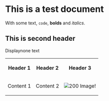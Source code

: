 # This is a test document

With some text, `code`, **bolds** and _italics_. 

## This is second header

Displaynone text  
  
<table>  
<tr>  
<th>

Header 1
</th>  
<th>

Header 2
</th>  
<th>

Header 3
</th> </tr>  
<tr>  
<td>

Content 1
</td>  
<td>

Content 2
</td>  
<td>

![200](http://lorempixel.com/200/200) Image!
</td> </tr> </table>
